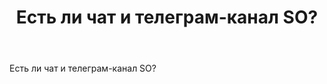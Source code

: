 ﻿---
title: "Есть ли чат и телеграм-канал SO?"
se.owner.user_id: 188116
se.owner.display_name: "hedgehogues"
se.owner.link: "https://ru.meta.stackoverflow.com/users/188116/hedgehogues"
se.link: "https://ru.meta.stackoverflow.com/questions/10903/%d0%95%d1%81%d1%82%d1%8c-%d0%bb%d0%b8-%d1%87%d0%b0%d1%82-%d0%b8-%d1%82%d0%b5%d0%bb%d0%b5%d0%b3%d1%80%d0%b0%d0%bc-%d0%ba%d0%b0%d0%bd%d0%b0%d0%bb-so"
se.question_id: 10903
se.post_type: question
---
<p>Есть ли чат и телеграм-канал SO?</p>
